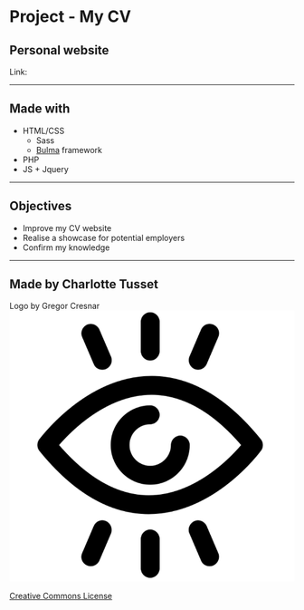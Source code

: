 # Project - My CV

## Personal website

Link: 

---

## Made with

* HTML/CSS
	* Sass
	* [Bulma](https://bulma.io/) framework
* PHP
* JS + Jquery

---

## Objectives

* Improve my CV website
* Realise a showcase for potential employers
* Confirm my knowledge

---

## Made by Charlotte Tusset

Logo by Gregor Cresnar
![Logo by Gregor Cresnar](img/eye.png)    

[Creative Commons License](https://i.creativecommons.org/l/by/4.0/88x31.png)  
